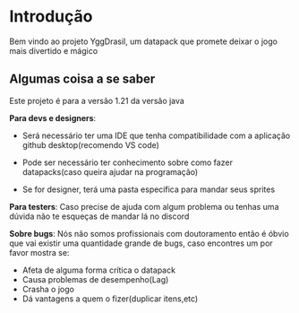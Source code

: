 # Introdução 
Bem vindo ao projeto YggDrasil, um datapack que promete deixar o jogo mais divertido e mágico

## Algumas coisa a se saber
Este projeto é para a versão 1.21 da versão java

__Para devs e designers__:
- Será necessário ter uma IDE que tenha compatibilidade com a aplicação github desktop(recomendo VS code)


- Pode ser necessário ter conhecimento sobre como fazer datapacks(caso queira ajudar na programação)


- Se for designer, terá uma pasta específica para mandar seus sprites

__Para testers__:
Caso precise de ajuda com algum problema ou tenhas uma dúvida não te esqueças de mandar lá no discord

__Sobre bugs__:
Nós não somos profissionais com doutoramento então é óbvio que vai existir uma quantidade grande de bugs, caso encontres um por favor mostra se:

- Afeta de alguma forma crítica o datapack
- Causa problemas de desempenho(Lag)
- Crasha o jogo
- Dá vantagens a quem o fizer(duplicar itens,etc)
